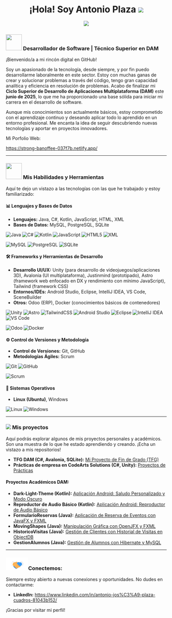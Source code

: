 <h1 align="center">¡Hola! Soy Antonio Plaza <img src="https://media.giphy.com/media/hvRJCLFzcasrR4ia7z/giphy.gif" width="35"></h1>
<p align="center">
<picture> <align="center"><img src="https://github.com/7oSkaaa/7oSkaaa/blob/main/Images/Right_Side.gif?raw=true" width="250px" width = 250px></picture>


### <img src="https://media3.giphy.com/media/v1.Y2lkPTc5MGI3NjExcTRhMnk2ejZnYWhhMjZrMG50NmM2c2JyaDV5aHViemV0eHBsZ3dpdyZlcD12MV9pbnRlcm5hbF9naWZfYnlfaWQmY3Q9cw/5eLDrEaRGHegx2FeF2/giphy.gif" width="50px" height="50px"></img> Desarrollador de Software | Técnico Superior en DAM

¡Bienvenido/a a mi rincón digital en GitHub!

Soy un apasionado de la tecnología, desde siempre, y por fin puedo desarrollarme laboralmente en este sector. Estoy con muchas ganas de crear y solucionar problemas a través del código, tengo gran capacidad analítica y eficiencia en resolución de problemas. Acabo de finalizar mi **Ciclo Superior de Desarrollo de Aplicaciones Multiplataforma (DAM)** este **junio de 2025**, lo que me ha proporcionado una base sólida para iniciar mi carrera en el desarrollo de software.

Aunque mis conocimientos son actualmente básicos, estoy comprometido con el aprendizaje continuo y deseando aplicar todo lo aprendido en un entorno profesional. Me encanta la idea de seguir descubriendo nuevas tecnologías y aportar en proyectos innovadores.

Mi Porfolio Web:

https://strong-banoffee-037f7b.netlify.app/

---

### <img src="https://media.giphy.com/media/M4NykXxUE0HAcK7UJ6/giphy.gif" width="50px" height="50px"></img> Mis Habilidades y Herramientas

Aquí te dejo un vistazo a las tecnologías con las que he trabajado y estoy familiarizado:

#### 📊 Lenguajes y Bases de Datos
* **Lenguajes:** Java, C#, Kotlin, JavaScript, HTML, XML
* **Bases de Datos:** MySQL, PostgreSQL, SQLite

![Java](https://img.shields.io/badge/Java-007396?style=for-the-badge&logo=java&logoColor=white)
![C#](https://img.shields.io/badge/C%23-239120?style=for-the-badge&logo=c-sharp&logoColor=white)
![Kotlin](https://img.shields.io/badge/Kotlin-7F52FF?style=for-the-badge&logo=kotlin&logoColor=white)
![JavaScript](https://img.shields.io/badge/JavaScript-F7DF1E?style=for-the-badge&logo=javascript&logoColor=black)
![HTML5](https://img.shields.io/badge/HTML5-E34F26?style=for-the-badge&logo=html5&logoColor=white)
![XML](https://img.shields.io/badge/XML-000?style=for-the-badge&logo=html5&logoColor=white) 

![MySQL](https://img.shields.io/badge/MySQL-005C84?style=for-the-badge&logo=mysql&logoColor=white)
![PostgreSQL](https://img.shields.io/badge/PostgreSQL-316192?style=for-the-badge&logo=postgresql&logoColor=white)
![SQLite](https://img.shields.io/badge/SQLite-07405E?style=for-the-badge&logo=sqlite&logoColor=white)

#### 🛠️ Frameworks y Herramientas de Desarrollo
* **Desarrollo UI/UX:** Unity (para desarrollo de videojuegos/aplicaciones 3D), Avalonia (UI multiplataforma), Justinmind (prototipado), Astro (framework web enfocado en DX y rendimiento con mínimo JavaScript), Tailwind (framework CSS)
* **Entornos/IDEs:** Android Studio, Eclipse, IntelliJ IDEA, VS Code, SceneBuilder
* **Otros:** Odoo (ERP), Docker (conocimientos básicos de contenedores)

![Unity](https://img.shields.io/badge/Unity-100000?style=for-the-badge&logo=unity&logoColor=white)
![Astro](https://img.shields.io/badge/Astro-BC52EE?style=for-the-badge&logo=astro&logoColor=white)
![TailwindCSS](https://img.shields.io/badge/Tailwind_CSS-38B2AC?style=for-the-badge&logo=tailwind-css&logoColor=white)
![Android Studio](https://img.shields.io/badge/Android%20Studio-3DDC84?style=for-the-badge&logo=android-studio&logoColor=white)
![Eclipse](https://img.shields.io/badge/Eclipse-2C2255?style=for-the-badge&logo=eclipse&logoColor=white)
![IntelliJ IDEA](https://img.shields.io/badge/IntelliJIDEA-000000?style=for-the-badge&logo=intellij-idea&logoColor=white)
![VS Code](https://img.shields.io/badge/VS%20Code-007ACC?style=for-the-badge&logo=visual-studio-code&logoColor=white)
    
![Odoo](https://img.shields.io/badge/Odoo-7C235A?style=for-the-badge&logo=odoo&logoColor=white)
![Docker](https://img.shields.io/badge/Docker-2496ED?style=for-the-badge&logo=docker&logoColor=white)

#### ⚙️ Control de Versiones y Metodología
* **Control de Versiones:** Git, GitHub
* **Metodologías Ágiles:** Scrum

![Git](https://img.shields.io/badge/Git-F05032?style=for-the-badge&logo=git&logoColor=white)
    ![GitHub](https://img.shields.io/badge/GitHub-100000?style=for-the-badge&logo=github&logoColor=white)
    
![Scrum](https://img.shields.io/badge/Scrum-007396?style=for-the-badge&logoColor=white)

#### 🐧 Sistemas Operativos
* **Linux (Ubuntu)**, Windows

![Linux](https://img.shields.io/badge/Linux-FCC624?style=for-the-badge&logo=linux&logoColor=black)
![Windows](https://img.shields.io/badge/Windows-0078D4?style=for-the-badge&logo=windows&logoColor=white)

---

### <img src="https://media2.giphy.com/media/QssGEmpkyEOhBCb7e1/giphy.gif?cid=ecf05e47a0n3gi1bfqntqmob8g9aid1oyj2wr3ds3mg700bl&rid=giphy.gif" width ="25"><b> Mis proyectos</b>

Aquí podrás explorar algunos de mis proyectos personales y académicos. Son una muestra de lo que he estado aprendiendo y creando. ¡Echa un vistazo a mis repositorios!

* **TFG DAM (C#, Avalonia, SQLite):** [Mi Proyecto de Fin de Grado (TFG)](https://github.com/AntonioPlaza7/TFG)
* **Prácticas de empresa en CodeArts Solutions (C#, Unity):** [Proyectos de Prácticas](https://github.com/AntonioPlaza7/Practicas-CodeArts-Solutions)

#### Proyectos Académicos DAM:

* **Dark-Light-Theme (Kotlin):** [Aplicación Android: Saludo Personalizado y Modo Oscuro](https://github.com/AntonioPlaza7/Dark-Light-Theme)
* **Reproductor de Audio Básico (Kotlin):** [Aplicación Android: Reproductor de Audio Básico](https://github.com/AntonioPlaza7/Play-Stop)
* **FormularioReservas (Java):** [Aplicación de Reserva de Eventos con JavaFX y FXML](https://github.com/AntonioPlaza7/FormularioReservas)
* **MovingShapes (Java):** [Manipulación Gráfica con OpenJFX y FXML](https://github.com/AntonioPlaza7/MovingShapes)
* **HistoricoVisitas (Java):** [Gestión de Clientes con Historial de Visitas en ObjectDB](https://github.com/AntonioPlaza7/HistoricoVisitas)
* **GestionAlumnos (Java):** [Gestión de Alumnos con Hibernate y MySQL](https://github.com/AntonioPlaza7/GestionAlumnos)

---

### <img src='https://raw.githubusercontent.com/ashu-guo/ashu-guo/main/assets/handshake.gif' width="70px" height="40px"><b>**Conectemos:**</b>

Siempre estoy abierto a nuevas conexiones y oportunidades. No dudes en contactarme:

* **LinkedIn:** https://www.linkedin.com/in/antonio-jos%C3%A9-plaza-cuadros-81043b152/


¡Gracias por visitar mi perfil!
